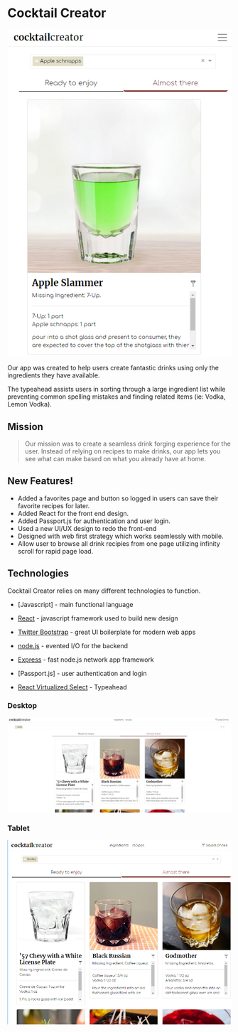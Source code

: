 # Cocktail Creator

![IMG](client/src/assets/images/mobile_ss.png)



Our app was created to help users create fantastic drinks using only the ingredients they have available.

The typeahead assists users in sorting through a large ingredient list while preventing common spelling mistakes and finding related items (ie: Vodka, Lemon Vodka).

## Mission

> Our mission was to create a seamless
> drink forging experience for the user.
> Instead of relying on recipes to make drinks, 
> our app lets you see what can make based on 
> what you already have at home.

## New Features!

  - Added a favorites page and button so logged in users can save their favorite recipes for later.
  - Added React for the front end design.
  - Added Passport.js for authentication and user login.
  - Used a new UI/UX design to redo the front-end
  - Designed with web first strategy which works seamlessly with mobile.
  - Allow user to browse all drink recipies from one page utilizing infinity scroll for rapid page load.

## Technologies 

Cocktail Creator relies on many different technologies to function.

* [Javascript] - main functional language
* [React] - javascript framework used to build new design
* [Twitter Bootstrap] - great UI boilerplate for modern web apps
* [node.js] - evented I/O for the backend
* [Express] - fast node.js network app framework 
* [Passport.js] - user authentication and login
* [React Virtualized Select] - Typeahead

   [node.js]: <http://nodejs.org>
   [Twitter Bootstrap]: <http://twitter.github.com/bootstrap/>
   [express]: <http://expressjs.com>
   [React]: <http://reactjs.org>
   [ESLint]: <http://eslint.com>
   [React Virtualized Select]: <https://www.npmjs.com/package/react-virtualized-select>

### Desktop
   ![IMG](client/src/assets/images/live_demo.png)
### Tablet

   ![IMG](client/src/assets/images/tablet_ss.png)